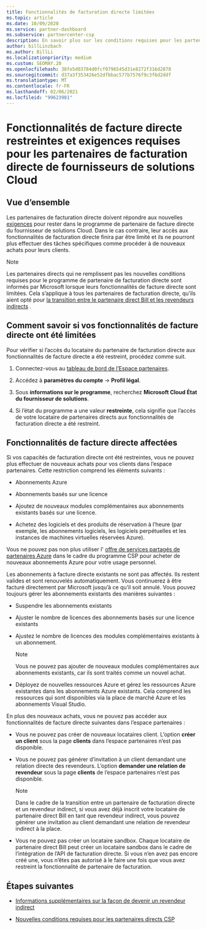 ```yaml
---
title: Fonctionnalités de facturation directe limitées
ms.topic: article
ms.date: 10/09/2020
ms.service: partner-dashboard
ms.subservice: partnercenter-csp
description: En savoir plus sur les conditions requises pour les partenaires de facturation directe et la procédure à suivre pour éviter que des fonctionnalités soient limitées. Déterminez si vos fonctionnalités ont été limitées.
author: billLinzbach
ms.author: BillLi
ms.localizationpriority: medium
ms.custom: SEOMAY.20
ms.openlocfilehash: 38fe5d03784d0fcf0796545d31e8272f316d2878
ms.sourcegitcommit: d37a3f353426e52dfbbac577b7576f9c3f6d2ddf
ms.translationtype: MT
ms.contentlocale: fr-FR
ms.lasthandoff: 02/06/2021
ms.locfileid: "99623981"
---
```

# <a name="restricted-direct-bill-capabilities-and-the-requirements-needed-for-csp-direct-bill-partners"></a>Fonctionnalités de facture directe restreintes et exigences requises pour les partenaires de facturation directe de fournisseurs de solutions Cloud  

## <a name="overview"></a>Vue d’ensemble

Les partenaires de facturation directe doivent répondre aux nouvelles [exigences](direct-partner-new-requirements.md) pour rester dans le programme de partenaire de facture directe du fournisseur de solutions Cloud. Dans le cas contraire, leur accès aux fonctionnalités de facturation directe finira par être limité et ils ne pourront plus effectuer des tâches spécifiques comme procéder à de nouveaux achats pour leurs clients.

> [!Note]
> Les partenaires directs qui ne remplissent pas les nouvelles conditions requises pour le programme de partenaire de facturation directe sont informés par Microsoft lorsque leurs fonctionnalités de facture directe sont limitées. Cela s’applique à tous les partenaires de facturation directe, qu’ils aient opté pour [la transition entre le partenaire direct Bill et les revendeurs indirects](transition-direct-to-indirect.md) .  

## <a name="how-to-tell-if-your-direct-bill-capabilities-has-been-restricted"></a>Comment savoir si vos fonctionnalités de facture directe ont été limitées

Pour vérifier si l’accès du locataire du partenaire de facturation directe aux fonctionnalités de facture directe a été restreint, procédez comme suit.

1. Connectez-vous au [tableau de bord de l’Espace partenaires](https://partner.microsoft.com/dashboard).

2. Accédez à **paramètres du compte**  ->  **Profil légal**.

3. Sous **informations sur le programme**, recherchez **Microsoft Cloud État du fournisseur de solutions**.

4. Si l’état du programme a une valeur **restreinte**, cela signifie que l’accès de votre locataire de partenaires directs aux fonctionnalités de facturation directe a été restreint.

## <a name="affected-direct-bill-capabilities"></a>Fonctionnalités de facture directe affectées

Si vos capacités de facturation directe ont été restreintes, vous ne pouvez plus effectuer de nouveaux achats pour vos clients dans l’espace partenaires. Cette restriction comprend les éléments suivants :

- Abonnements Azure

- Abonnements basés sur une licence

- Ajoutez de nouveaux modules complémentaires aux abonnements existants basés sur une licence.

- Achetez des logiciels et des produits de réservation à l’heure (par exemple, les abonnements logiciels, les logiciels perpétuelles et les instances de machines virtuelles réservées Azure).

Vous ne pouvez pas non plus utiliser l' [offre de services partagés de partenaires Azure](shared-services.md) dans le cadre du programme CSP pour acheter de nouveaux abonnements Azure pour votre usage personnel.

Les abonnements à facture directe existants ne sont pas affectés. Ils restent valides et sont renouvelés automatiquement. Vous continuerez à être facturé directement par Microsoft jusqu’à ce qu’il soit annulé. Vous pouvez toujours gérer les abonnements existants des manières suivantes :

- Suspendre les abonnements existants

- Ajuster le nombre de licences des abonnements basés sur une licence existants

- Ajustez le nombre de licences des modules complémentaires existants à un abonnement. 
 
    >[!Note] 
    >Vous ne pouvez pas ajouter de nouveaux modules complémentaires aux abonnements existants, car ils sont traités comme un nouvel achat.

- Déployez de nouvelles ressources Azure et gérez les ressources Azure existantes dans les abonnements Azure existants. Cela comprend les ressources qui sont disponibles via la place de marché Azure et les abonnements Visual Studio.

En plus des nouveaux achats, vous ne pouvez pas accéder aux fonctionnalités de facture directe suivantes dans l’espace partenaires :

- Vous ne pouvez pas créer de nouveaux locataires client. L’option **créer un client** sous la page **clients** dans l’espace partenaires n’est pas disponible.

- Vous ne pouvez pas générer d’invitation à un client demandant une relation directe des revendeurs. L’option **demander une relation de revendeur** sous la page **clients** de l’espace partenaires n’est pas disponible.

    >[!NOTE]
    >Dans le cadre de la transition entre un partenaire de facturation directe et un revendeur indirect, si vous avez déjà inscrit votre locataire de partenaire direct Bill en tant que revendeur indirect, vous pouvez générer une invitation au client demandant une relation de revendeur indirect à la place.

- Vous ne pouvez pas créer un locataire sandbox. Chaque locataire de partenaire direct Bill peut créer un locataire sandbox dans le cadre de l’intégration de l’API de facturation directe. Si vous n’en avez pas encore créé une, vous n’êtes pas autorisé à le faire une fois que vous avez restreint la fonctionnalité de partenaire de facturation.  

## <a name="next-steps"></a>Étapes suivantes

- [Informations supplémentaires sur la façon de devenir un revendeur indirect](https://assetsprod.microsoft.com/csp-directbill-to-indirect-transition.pdf)

- [Nouvelles conditions requises pour les partenaires directs CSP](direct-partner-new-requirements.md)
